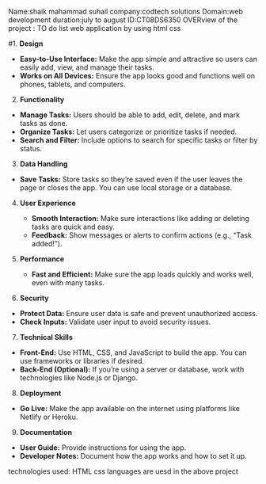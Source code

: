 Name:shaik mahammad suhail
company:codtech solutions
Domain:web development
duration:july to august
ID:CT08DS6350
OVERview of the project : TO do list web application by using html css

#1. **Design**
   - **Easy-to-Use Interface:** Make the app simple and attractive so users can easily add, view, and manage their tasks.
   - **Works on All Devices:** Ensure the app looks good and functions well on phones, tablets, and computers.

 2. **Functionality**
   - **Manage Tasks:** Users should be able to add, edit, delete, and mark tasks as done.
   - **Organize Tasks:** Let users categorize or prioritize tasks if needed.
   - **Search and Filter:** Include options to search for specific tasks or filter by status.

 3. **Data Handling**
   - **Save Tasks:** Store tasks so they’re saved even if the user leaves the page or closes the app. You can use local storage or a database.

4. **User Experience**
   - **Smooth Interaction:** Make sure interactions like adding or deleting tasks are quick and easy.
   - **Feedback:** Show messages or alerts to confirm actions (e.g., “Task added!”).

5. **Performance**
   - **Fast and Efficient:** Make sure the app loads quickly and works well, even with many tasks.

 6. **Security**
   - **Protect Data:** Ensure user data is safe and prevent unauthorized access.
   - **Check Inputs:** Validate user input to avoid security issues.

 7. **Technical Skills**
   - **Front-End:** Use HTML, CSS, and JavaScript to build the app. You can use frameworks or libraries if desired.
   - **Back-End (Optional):** If you’re using a server or database, work with technologies like Node.js or Django.

 8. **Deployment**
   - **Go Live:** Make the app available on the internet using platforms like Netlify or Heroku.

 9. **Documentation**
   - **User Guide:** Provide instructions for using the app.
   - **Developer Notes:** Document how the app works and how to set it up. 

technologies used:
HTML css languages are uesd in the above project
